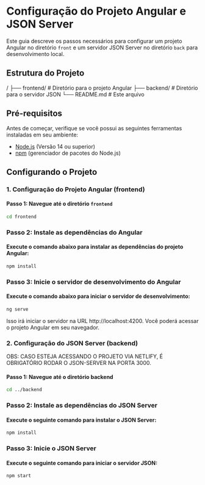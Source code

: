 # Configuração do Projeto Angular e JSON Server

Este guia descreve os passos necessários para configurar um projeto Angular no diretório `front` e um servidor JSON Server no diretório `back` para desenvolvimento local.

## Estrutura do Projeto

/
├── frontend/ # Diretório para o projeto Angular
├── backend/ # Diretório para o servidor JSON
└── README.md # Este arquivo

## Pré-requisitos

Antes de começar, verifique se você possui as seguintes ferramentas instaladas em seu ambiente:

- [Node.js](https://nodejs.org/) (Versão 14 ou superior)
- [npm](https://www.npmjs.com/) (gerenciador de pacotes do Node.js)

## Configurando o Projeto

### 1. Configuração do Projeto Angular (frontend)

#### Passo 1: Navegue até o diretório `frontend`

```bash
cd frontend
```

### Passo 2: Instale as dependências do Angular

#### Execute o comando abaixo para instalar as dependências do projeto Angular:

```bash
npm install
```

### Passo 3: Inicie o servidor de desenvolvimento do Angular

#### Execute o comando abaixo para iniciar o servidor de desenvolvimento:

```bash
ng serve
```

Isso irá iniciar o servidor na URL http://localhost:4200. Você poderá acessar o projeto Angular em seu navegador.

### 2. Configuração do JSON Server (backend)

OBS: CASO ESTEJA ACESSANDO O PROJETO VIA NETLIFY, É OBRIGATÓRIO RODAR O JSON-SERVER NA PORTA 3000.

#### Passo 1: Navegue até o diretório backend

```bash
cd ../backend
```

### Passo 2: Instale as dependências do JSON Server

#### Execute o seguinte comando para instalar o JSON Server:

```bash
npm install
```

### Passo 3: Inicie o JSON Server

#### Execute o seguinte comando para iniciar o servidor JSON:

```bash
npm start
```
